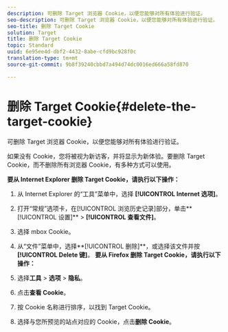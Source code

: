 ```yaml
---
description: 可删除 Target 浏览器 Cookie，以便您能够对所有体验进行验证。
seo-description: 可删除 Target 浏览器 Cookie，以便您能够对所有体验进行验证。
seo-title: 删除 Target Cookie
solution: Target
title: 删除 Target Cookie
topic: Standard
uuid: 6e95ee4d-dbf2-4432-8abe-cfd9bc928f0c
translation-type: tm+mt
source-git-commit: 9b8f39240cbbd7a494d74dc0016ed666a58fd870

---
```



# 删除 Target Cookie{#delete-the-target-cookie}

可删除 Target 浏览器 Cookie，以便您能够对所有体验进行验证。

如果没有 Cookie，您将被视为新访客，并将显示为新体验。要删除 Target Cookie，而不删除所有浏览器 Cookie，有多种方式可以使用。

**要从 Internet Explorer 删除 Target Cookie，请执行以下操作：**

1. 从 Internet Explorer 的“工具”菜单中，选择 **[!UICONTROL Internet 选项]**。
1. 打开“常规”选项卡，在[!UICONTROL 浏览历史记录]部分，单击**[!UICONTROL 设置]** &gt; **[!UICONTROL 查看文件]**。
1. 选择 mbox Cookie。
1. 从“文件”菜单中，选择**[!UICONTROL 删除]**，或选择该文件并按 **[!UICONTROL Delete 键]**。
   **要从 Firefox 删除 Target Cookie，请执行以下操作：**

1. 选择**工具** &gt; **选项** &gt; **隐私**。

1. 点击**查看 Cookie**。
1. 按 Cookie 名称进行排序，以找到 Target Cookie。
1. 选择与您所预览的站点对应的 Cookie，点击**删除 Cookie**。

